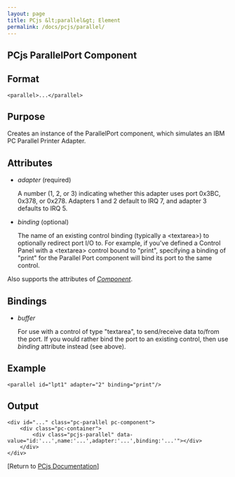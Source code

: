 ```yaml
---
layout: page
title: PCjs &lt;parallel&gt; Element
permalink: /docs/pcjs/parallel/
---
```


PCjs ParallelPort Component
---

Format
---
	<parallel>...</parallel>

Purpose
---
Creates an instance of the ParallelPort component, which simulates an IBM PC Parallel Printer Adapter.

Attributes
---
 * *adapter* (required)

	A number (1, 2, or 3) indicating whether this adapter uses port 0x3BC, 0x378, or 0x278.  Adapters 1 and 2
	default to IRQ 7, and adapter 3 defaults to IRQ 5.
	
 * *binding* (optional)
 
	The name of an existing control binding (typically a &lt;textarea&gt;) to optionally redirect port I/O to.
	For example, if you've defined a Control Panel with a &lt;textarea&gt; control bound to "print", specifying a
	binding of "print" for the Parallel Port component will bind its port to the same control.
	
Also supports the attributes of *[Component](/docs/pcjs/component/)*.

Bindings
---
 * *buffer*
 
	For use with a control of type "textarea", to send/receive data to/from the port. If you would rather
	bind the port to an existing control, then use *binding* attribute instead (see above).

Example
---
	<parallel id="lpt1" adapter="2" binding="print"/>

Output
---
	<div id="..." class="pc-parallel pc-component">
		<div class="pc-container">
			<div class="pcjs-parallel" data-value="id:'...',name:'...',adapter:'...',binding:'...'"></div>
		</div>
	</div>

[Return to [PCjs Documentation](..)]
